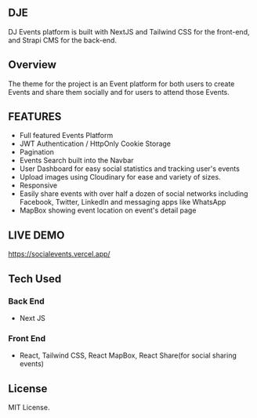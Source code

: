 ## DJE
DJ Events platform is built with NextJS and Tailwind CSS for the front-end,
and Strapi CMS for the back-end.

## Overview
The theme for the project is an Event platform for both users to create Events and share them socially and for users to attend those Events.

## FEATURES
* Full featured Events Platform
* JWT Authentication / HttpOnly Cookie Storage
* Pagination
* Events Search built into the Navbar
* User Dashboard for easy social statistics and tracking user's events
* Upload images using Cloudinary for ease and variety of sizes.
* Responsive
* Easily share events with over half a dozen of social networks including Facebook, Twitter, LinkedIn and messaging apps like WhatsApp
* MapBox showing event location on event's detail page

## LIVE DEMO
https://socialevents.vercel.app/


## Tech Used

### Back End

* Next JS

### Front End

* React, Tailwind CSS, React MapBox, React Share(for social sharing events)

## License
MIT License.
